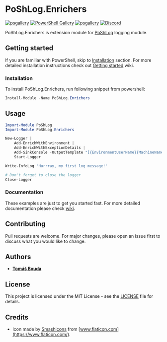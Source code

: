 # PoShLog.Enrichers

[![psgallery](https://img.shields.io/powershellgallery/v/PoShLog.Enrichers.svg)](https://www.powershellgallery.com/packages/PoShLog.Enrichers) [![PowerShell Gallery](https://img.shields.io/powershellgallery/p/PoShLog.Enrichers?color=blue)](https://www.powershellgallery.com/packages/PoShLog.Enrichers) [![psgallery](https://img.shields.io/powershellgallery/dt/PoShLog.Enrichers.svg)](https://www.powershellgallery.com/packages/PoShLog.Enrichers) [![Discord](https://img.shields.io/discord/693754316305072199?color=orange&label=discord)](https://discord.gg/6USF98)

PoShLog.Enrichers is extension module for [PoShLog](https://github.com/PoShLog/PoShLog) logging module.

## Getting started

If you are familiar with PowerShell, skip to [Installation](#installation) section. For more detailed installation instructions check out [Getting started](https://github.com/PoShLog/PoShLog/wiki/Getting-started) wiki.

### Installation

To install PoShLog.Enrichers, run following snippet from powershell:

```ps1
Install-Module -Name PoShLog.Enrichers
```

## Usage

```ps1
Import-Module PoShLog
Import-Module PoShLog.Enrichers

New-Logger |
    Add-EnrichWithEnvironment |
    Add-EnrichWithExceptionDetails |
    Add-SinkConsole -OutputTemplate "[{EnvironmentUserName}{MachineName} {Timestamp:HH:mm:ss} {Level:u3}] {Message:lj}{NewLine}{Exception}" |
    Start-Logger

Write-InfoLog 'Hurrray, my first log message!'

# Don't forget to close the logger
Close-Logger
```

### Documentation

These examples are just to get you started fast. For more detailed documentation please check [wiki](https://github.com/PoShLog/PoShLog/wiki).

## Contributing

Pull requests are welcome. For major changes, please open an issue first to discuss what you would like to change.

## Authors

* [**Tomáš Bouda**](http://tomasbouda.cz/)

## License

This project is licensed under the MIT License - see the [LICENSE](LICENSE) file for details.

## Credits

* Icon made by [Smashicons](https://smashicons.com/) from [www.flaticon.com](https://www.flaticon.com/).
